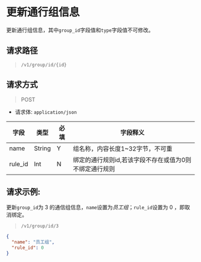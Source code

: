 # 更新通行组信息

更新通行组信息，其中`group_id`字段值和`type`字段值不可修改。


## 请求路径

> `/v1/group/id/{id}`

## 请求方式

> POST

- 请求体: `application/json`

| 字段    | 类型   | 必填 | 字段释义                                               |
| ------- | ------ | ---- | ------------------------------------------------------ |
| name    | String | Y    | 组名称，内容长度1~32字节，不可重                       |
| rule_id | Int    | N    | 绑定的通行规则id,若该字段不存在或值为0则不绑定通行规则 |

## 请求示例:

更新`group_id`为 3 的通信组信息，`name`设置为*员工组*；`rule_id`设置为 0 ，即取消绑定。

> `/v1/group/id/3`

```json
{
  "name": "员工组",
  "rule_id": 0
}
```
